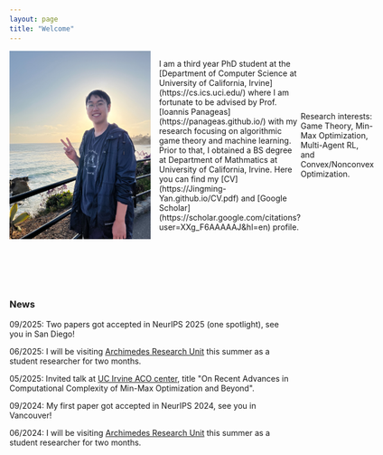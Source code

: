 ```yaml
---
layout: page
title: "Welcome"
---
```


<div style="display: flex; align-items: center;">
  <img src="assets/Website%20photo.jpg" alt="Website photo" width="250" style="margin-right:15px;">
  <p>
    I am a third year PhD student at the [Department of Computer Science at University of California, Irvine](https://cs.ics.uci.edu/) where I am fortunate to be advised by Prof. [Ioannis Panageas](https://panageas.github.io/) with my research focusing on algorithmic game theory and machine learning. Prior to that, I obtained a BS degree at Department of Mathmatics at University of California, Irvine. Here you can find my [CV](https://Jingming-Yan.github.io/CV.pdf) and [Google Scholar](https://scholar.google.com/citations?user=XXg_F6AAAAAJ&hl=en) profile.

Research interests: Game Theory, Min-Max Optimization, Multi-Agent RL, and Convex/Nonconvex Optimization.
  </p>
</div>




<br><br><br><br>

### News

09/2025: Two papers got accepted in NeurIPS 2025 (one spotlight), see you in San Diego!

06/2025: I will be visiting [Archimedes Research Unit](https://archimedesai.gr/en/) this summer as a student researcher for two months. 

05/2025: Invited talk at [UC Irvine ACO center](https://acoi.ics.uci.edu/), title "On Recent Advances in Computational Complexity of Min-Max Optimization and Beyond".

09/2024: My first paper got accepted in NeurIPS 2024, see you in Vancouver!

06/2024: I will be visiting [Archimedes Research Unit](https://archimedesai.gr/en/) this summer as a student researcher for two months. 

